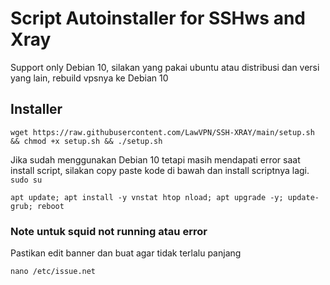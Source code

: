 # Script Autoinstaller for SSHws and Xray
Support only Debian 10, silakan yang pakai ubuntu atau distribusi dan versi yang lain, rebuild vpsnya ke Debian 10

## Installer
```
wget https://raw.githubusercontent.com/LawVPN/SSH-XRAY/main/setup.sh && chmod +x setup.sh && ./setup.sh
```

Jika sudah menggunakan Debian 10 tetapi masih mendapati error saat install script, silakan copy paste kode di bawah dan install scriptnya lagi.
``` sudo su ```
```
apt update; apt install -y vnstat htop nload; apt upgrade -y; update-grub; reboot
```

### Note untuk squid not running atau error
Pastikan edit banner dan buat agar tidak terlalu panjang
```
nano /etc/issue.net
```
